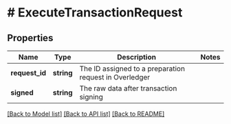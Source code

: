 # # ExecuteTransactionRequest

## Properties

Name | Type | Description | Notes
------------ | ------------- | ------------- | -------------
**request_id** | **string** | The ID assigned to a preparation request in Overledger |
**signed** | **string** | The raw data after transaction signing |

[[Back to Model list]](../../README.md#models) [[Back to API list]](../../README.md#endpoints) [[Back to README]](../../README.md)
